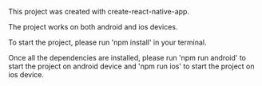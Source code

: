 This project was created with create-react-native-app. 

The project works on both android and ios devices.

To start the project, please run 'npm install' in your terminal.

Once all the dependencies are installed, please run 'npm run android' to start the project on android device and 'npm run ios' to start the project on ios device.

